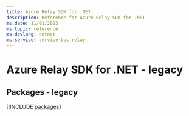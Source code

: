 ```yaml
---
title: Azure Relay SDK for .NET
description: Reference for Azure Relay SDK for .NET
ms.date: 11/01/2023
ms.topic: reference
ms.devlang: dotnet
ms.service: service-bus-relay
---
```

# Azure Relay SDK for .NET - legacy
## Packages - legacy
[!INCLUDE [packages](relay-index.md)]
